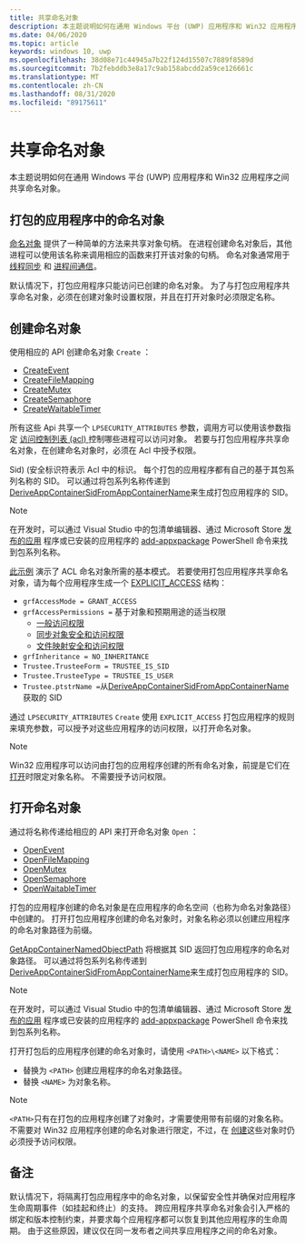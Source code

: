 ```yaml
---
title: 共享命名对象
description: 本主题说明如何在通用 Windows 平台 (UWP) 应用程序和 Win32 应用程序之间共享命名对象。
ms.date: 04/06/2020
ms.topic: article
keywords: windows 10, uwp
ms.openlocfilehash: 38d08e71c44945a7b22f124d15507c7889f8589d
ms.sourcegitcommit: 7b2febddb3e8a17c9ab158abcdd2a59ce126661c
ms.translationtype: MT
ms.contentlocale: zh-CN
ms.lasthandoff: 08/31/2020
ms.locfileid: "89175611"
---
```

# <a name="sharing-named-objects"></a>共享命名对象

本主题说明如何在通用 Windows 平台 (UWP) 应用程序和 Win32 应用程序之间共享命名对象。

## <a name="named-objects-in-packaged-applications"></a>打包的应用程序中的命名对象

[命名对象](/windows/win32/sync/object-names) 提供了一种简单的方法来共享对象句柄。 在进程创建命名对象后，其他进程可以使用该名称来调用相应的函数来打开该对象的句柄。 命名对象通常用于 [线程同步](/windows/win32/sync/interprocess-synchronization) 和 [进程间通信](./interprocess-communication.md)。

默认情况下，打包应用程序只能访问已创建的命名对象。 为了与打包应用程序共享命名对象，必须在创建对象时设置权限，并且在打开对象时必须限定名称。

## <a name="creating-named-objects"></a>创建命名对象

使用相应的 API 创建命名对象 `Create` ：

* [CreateEvent](/windows/win32/api/synchapi/nf-synchapi-createeventexw)
* [CreateFileMapping](/windows/win32/api/memoryapi/nf-memoryapi-createfilemappingw)
* [CreateMutex](/windows/win32/api/synchapi/nf-synchapi-createmutexexw)
* [CreateSemaphore](/windows/win32/api/synchapi/nf-synchapi-createsemaphoreexw)
* [CreateWaitableTimer](/windows/win32/api/synchapi/nf-synchapi-createwaitabletimerexw)

所有这些 Api 共享一个 `LPSECURITY_ATTRIBUTES` 参数，调用方可以使用该参数指定 [访问控制列表 (acl) ](/previous-versions/windows/desktop/legacy/aa379560(v=vs.85)) 控制哪些进程可以访问对象。 若要与打包应用程序共享命名对象，在创建命名对象时，必须在 Acl 中授予权限。

Sid)  (安全标识符表示 Acl 中的标识。 每个打包的应用程序都有自己的基于其包系列名称的 SID。 可以通过将包系列名称传递到 [DeriveAppContainerSidFromAppContainerName](/windows/win32/api/userenv/nf-userenv-deriveappcontainersidfromappcontainername)来生成打包应用程序的 SID。

> [!NOTE]
> 在开发时，可以通过 Visual Studio 中的包清单编辑器、通过 Microsoft Store [发布的应用](../publish/view-app-identity-details.md) 程序或已安装的应用程序的 [add-appxpackage](/powershell/module/appx/get-appxpackage?view=win10-ps) PowerShell 命令来找到包系列名称。

[此示例](/windows/win32/api/securityappcontainer/nf-securityappcontainer-getappcontainernamedobjectpath#examples) 演示了 ACL 命名对象所需的基本模式。 若要使用打包应用程序共享命名对象，请为每个应用程序生成一个 [EXPLICIT_ACCESS](/windows/win32/api/accctrl/ns-accctrl-explicit_access_w) 结构：

* `grfAccessMode = GRANT_ACCESS`
* `grfAccessPermissions =` 基于对象和预期用途的适当权限
    * [一般访问权限](/windows/win32/secauthz/generic-access-rights)
    * [同步对象安全和访问权限](/windows/win32/sync/synchronization-object-security-and-access-rights)
    * [文件映射安全和访问权限](/windows/win32/memory/file-mapping-security-and-access-rights)
* `grfInheritance = NO_INHERITANCE`
* `Trustee.TrusteeForm = TRUSTEE_IS_SID`
* `Trustee.TrusteeType = TRUSTEE_IS_USER`
* `Trustee.ptstrName =`从[DeriveAppContainerSidFromAppContainerName](/windows/win32/api/userenv/nf-userenv-deriveappcontainersidfromappcontainername)获取的 SID

通过 `LPSECURITY_ATTRIBUTES` `Create` 使用 `EXPLICIT_ACCESS` 打包应用程序的规则来填充参数，可以授予对这些应用程序的访问权限，以打开命名对象。

> [!NOTE]
> Win32 应用程序可以访问由打包的应用程序创建的所有命名对象，前提是它们在 [打开](#opening-named-objects)时限定对象名称。 不需要授予访问权限。

## <a name="opening-named-objects"></a>打开命名对象

通过将名称传递给相应的 API 来打开命名对象 `Open` ：

* [OpenEvent](/windows/win32/api/synchapi/nf-synchapi-openeventw)
* [OpenFileMapping](/windows/win32/api/memoryapi/nf-memoryapi-openfilemappingw)
* [OpenMutex](/windows/win32/api/synchapi/nf-synchapi-openmutexw)
* [OpenSemaphore](/windows/win32/api/synchapi/nf-synchapi-opensemaphorew)
* [OpenWaitableTimer](/windows/win32/api/synchapi/nf-synchapi-openwaitabletimerw)

打包的应用程序创建的命名对象是在应用程序的命名空间（也称为命名对象路径）中创建的。 打开打包应用程序创建的命名对象时，对象名称必须以创建应用程序的命名对象路径为前缀。

[GetAppContainerNamedObjectPath](/windows/win32/api/securityappcontainer/nf-securityappcontainer-getappcontainernamedobjectpath) 将根据其 SID 返回打包应用程序的命名对象路径。 可以通过将包系列名称传递到 [DeriveAppContainerSidFromAppContainerName](/windows/win32/api/userenv/nf-userenv-deriveappcontainersidfromappcontainername)来生成打包应用程序的 SID。

> [!NOTE]
> 在开发时，可以通过 Visual Studio 中的包清单编辑器、通过 Microsoft Store [发布的应用](../publish/view-app-identity-details.md) 程序或已安装的应用程序的 [add-appxpackage](/powershell/module/appx/get-appxpackage?view=win10-ps) PowerShell 命令来找到包系列名称。

打开打包后的应用程序创建的命名对象时，请使用 `<PATH>\<NAME>` 以下格式：

* 替换为 `<PATH>` 创建应用程序的命名对象路径。
* 替换 `<NAME>` 为对象名称。

> [!NOTE]
> `<PATH>`只有在打包的应用程序创建了对象时，才需要使用带有前缀的对象名称。 不需要对 Win32 应用程序创建的命名对象进行限定，不过，在 [创建](#creating-named-objects)这些对象时仍必须授予访问权限。

## <a name="remarks"></a>备注

默认情况下，将隔离打包应用程序中的命名对象，以保留安全性并确保对应用程序生命周期事件（如挂起和终止）的支持。 跨应用程序共享命名对象会引入严格的绑定和版本控制约束，并要求每个应用程序都可以恢复到其他应用程序的生命周期。 由于这些原因，建议仅在同一发布者之间共享应用程序之间的命名对象。